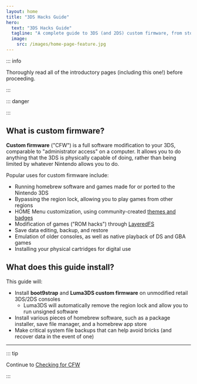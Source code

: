```yaml
---
layout: home
title: "3DS Hacks Guide"
hero:
  text: "3DS Hacks Guide"
  tagline: "A complete guide to 3DS (and 2DS) custom firmware, from stock to boot9strap."
  image:
    src: /images/home-page-feature.jpg
---
```


::: info

Thoroughly read all of the introductory pages (including this one!) before proceeding.

:::

::: danger

<!--@include: ./_include/3ds-online.md -->

:::

## What is custom firmware?

**Custom firmware** ("CFW") is a full software modification to your 3DS, comparable to "administrator access" on a computer. It allows you to do anything that the 3DS is physically capable of doing, rather than being limited by whatever Nintendo allows you to do.

Popular uses for custom firmware include:

* Running homebrew software and games made for or ported to the Nintendo 3DS
* Bypassing the region lock, allowing you to play games from other regions
* HOME Menu customization, using community-created [themes and badges](https://themeplaza.art)
* Modification of games ("ROM hacks") through [LayeredFS](https://github.com/knight-ryu12/godmode9-layeredfs-usage/wiki/Using-Luma3DS'-layeredfs-(Only-version-8.0-and-higher))
* Save data editing, backup, and restore
* Emulation of older consoles, as well as native playback of DS and GBA games
* Installing your physical cartridges for digital use

## What does this guide install?

This guide will:
+ Install **boot9strap** and **Luma3DS custom firmware** on unmodified retail 3DS/2DS consoles
    + Luma3DS will automatically remove the region lock and allow you to run unsigned software
+ Install various pieces of homebrew software, such as a package installer, save file manager, and a homebrew app store
+ Make critical system file backups that can help avoid bricks (and recover data in the event of one)

___

::: tip

Continue to [Checking for CFW](checking-for-cfw)

:::
